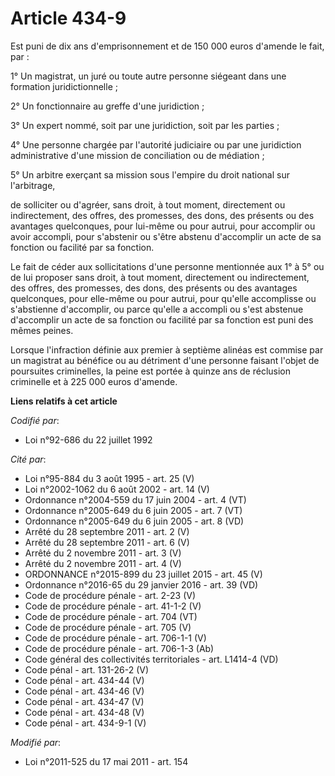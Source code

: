 # Article 434-9

Est puni de dix ans d'emprisonnement et de 150 000 euros d'amende le fait, par :

1° Un magistrat, un juré ou toute autre personne siégeant dans une formation juridictionnelle ;

2° Un fonctionnaire au greffe d'une juridiction ;

3° Un expert nommé, soit par une juridiction, soit par les parties ;

4° Une personne chargée par l'autorité judiciaire ou par une juridiction administrative d'une mission de conciliation ou de
médiation ;

5° Un arbitre exerçant sa mission sous l'empire du droit national sur l'arbitrage, 

de solliciter ou d'agréer, sans droit, à tout moment, directement ou indirectement, des offres, des promesses, des dons, des
présents ou des avantages quelconques, pour lui-même ou pour autrui,  pour accomplir ou avoir accompli, pour s'abstenir ou
s'être abstenu d'accomplir un  acte de sa fonction ou facilité par sa fonction.

Le fait de céder aux sollicitations d'une personne mentionnée aux 1° à 5° ou de lui proposer sans droit, à tout moment,
directement ou indirectement, des offres, des promesses, des dons, des présents ou des avantages quelconques, pour elle-même
ou pour autrui, pour qu'elle accomplisse ou s'abstienne d'accomplir, ou parce qu'elle a accompli ou s'est abstenue
d'accomplir un acte de sa fonction ou facilité par sa fonction est puni des mêmes peines.  

Lorsque l'infraction définie aux premier à septième alinéas est commise par un magistrat au bénéfice ou au détriment d'une
personne faisant l'objet de poursuites criminelles, la peine est portée à quinze ans de réclusion criminelle et à 225 000
euros d'amende.

**Liens relatifs à cet article**

_Codifié par_:

  - Loi n°92-686 du 22 juillet 1992

_Cité par_:

  - Loi n°95-884 du 3 août 1995 - art. 25 (V)
  - Loi n°2002-1062 du 6 août 2002 - art. 14 (V)
  - Ordonnance n°2004-559 du 17 juin 2004 - art. 4 (VT)
  - Ordonnance n°2005-649 du 6 juin 2005 - art. 7 (VT)
  - Ordonnance n°2005-649 du 6 juin 2005 - art. 8 (VD)
  - Arrêté du 28 septembre 2011 - art. 2 (V)
  - Arrêté du 28 septembre 2011 - art. 6 (V)
  - Arrêté du 2 novembre 2011 - art. 3 (V)
  - Arrêté du 2 novembre 2011 - art. 4 (V)
  - ORDONNANCE n°2015-899 du 23 juillet 2015 - art. 45 (V)
  - Ordonnance n°2016-65 du 29 janvier 2016 - art. 39 (VD)
  - Code de procédure pénale - art. 2-23 (V)
  - Code de procédure pénale - art. 41-1-2 (V)
  - Code de procédure pénale - art. 704 (VT)
  - Code de procédure pénale - art. 705 (V)
  - Code de procédure pénale - art. 706-1-1 (V)
  - Code de procédure pénale - art. 706-1-3 (Ab)
  - Code général des collectivités territoriales - art. L1414-4 (VD)
  - Code pénal - art. 131-26-2 (V)
  - Code pénal - art. 434-44 (V)
  - Code pénal - art. 434-46 (V)
  - Code pénal - art. 434-47 (V)
  - Code pénal - art. 434-48 (V)
  - Code pénal - art. 434-9-1 (V)

_Modifié par_:

  - Loi n°2011-525 du 17 mai 2011 - art. 154
